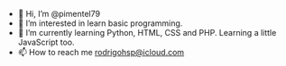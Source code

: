 - 👋 Hi, I’m @pimentel79
- 👀 I’m interested in learn basic programming.
- 🌱 I’m currently learning Python, HTML, CSS and PHP. Learning a little JavaScript too.
- 📫 How to reach me rodrigohsp@icloud.com


<!---
pimentel79/pimentel79 is a ✨ special ✨ repository because its `README.md` (this file) appears on your GitHub profile.
You can click the Preview link to take a look at your changes.
--->
